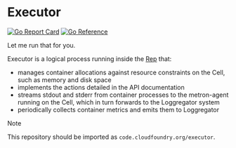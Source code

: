 # Executor

[![Go Report Card](https://goreportcard.com/badge/code.cloudfoundry.org/executor)](https://goreportcard.com/report/code.cloudfoundry.org/executor)
[![Go Reference](https://pkg.go.dev/badge/code.cloudfoundry.org/executor.svg)](https://pkg.go.dev/code.cloudfoundry.org/executor)

Let me run that for you.

Executor is a logical process running inside the
[Rep](https://github.com/cloudfoundry/rep) that:
* manages container allocations against resource constraints on the Cell, such
  as memory and disk space
* implements the actions detailed in the API documentation
* streams stdout and stderr from container processes to the metron-agent
  running on the Cell, which in turn forwards to the Loggregator system
* periodically collects container metrics and emits them to Loggregator


> [!NOTE]
>
> This repository should be imported as `code.cloudfoundry.org/executor`.
